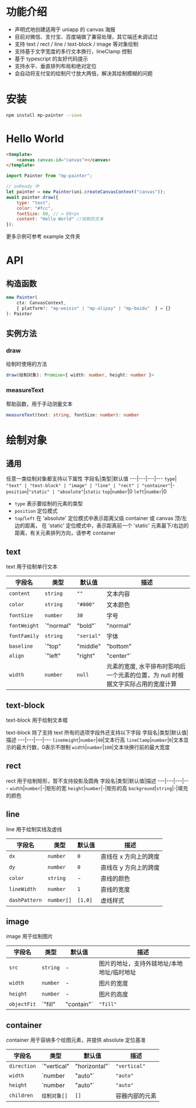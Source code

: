 功能介绍
===
- 声明式地创建适用于 uniapp 的 canvas 海报
- 目前对微信、支付宝、百度端做了兼容处理，其它端还未调试过
- 支持 text / rect / line / text-block / image 等对象绘制
- 支持基于文字宽度的多行文本换行，lineClamp 控制
- 基于 typescript 的友好代码提示
- 支持水平、垂直排列布局和绝对定位
- 会自动将支付宝的绘制尺寸放大两倍，解决其绘制模糊的问题

安装
===
```bash
npm install mp-painter --save
```

Hello World
===
```html
<template>
    <canvas canvas-id="canvas"></canvas>
</template>
```
```js
import Painter from "mp-painter";

// onReady 中
let painter = new Painter(uni.createCanvasContext("canvas"));
await painter.draw({
    type: "text",
    color: "#fcc",
    fontSize: 60, // = 60rpx
    content: "Hello World" //绘制的文本
});
```
更多示例可参考 example 文件夹

API
===
构造函数
---
```ts
new Painter(
    ctx: CanvasContext,
    { platform?: "mp-weixin" | "mp-alipay" | "mp-baidu"  } = {}
): Painter
```

实例方法
---
### draw
绘制时使用的方法
```ts
draw(绘制对象): Promise<{ width: number, height: number }>
```

### measureText
帮助函数，用于手动测量文本
```ts
measureText(text: string, fontSize: number): number
```

绘制对象
===
通用
---
任意一类绘制对象都支持以下属性
字段名|类型|默认值
---|---|---|---
`type`| `"text" | "text-block" | "image" | "line" | "rect" | "container"`|-
`position`|`"static" | "absolute"`|`static`
`top`|`number`|0
`left`|`number`|0

- `type` 表示要绘制的元素的类型
- `position` 定位模式
- `top`/`left` 在 'absolute' 定位模式中表示距离父级 container 或 canvas 顶/左边的距离，
在 'static' 定位模式中，表示距离前一个 'static' 元素最下/右边的距离，有关元素排列方向，请参考 container

text
---
text 用于绘制单行文本

字段名|类型|默认值|描述
---|---|---|---
`content`|`string`|`""`|文本内容
`color`|`string`|`"#000"`|文本颜色
`fontSize`|`number`|`30`|字号
`fontWeight`|`"normal" | "bold"`|"normal"|字重
`fontFamily`|`string`|`"serial"`|字体
`baseline`|`"top" | "middle" | "bottom" | "normal"`|"top"|基线
`align`|`"left" | "right" | "center"`|"left"|文本对齐
`width`|`number`|`null`|元素的宽度, 水平排布时影响后一个元素的位置，为 null 时根据文字实际占用的宽度计算

text-block
---
text-block 用于绘制文本框

text-block 除了支持 text 所有的选项字段外还支持以下字段
字段名|类型|默认值|描述
---|---|---|---
`lineHeight`|`number`|`40`|文本行高
`lineClamp`|`number`|`0`|文本显示的最大行数，0表示不限制
`width`|`number`|`100`|文本块换行前的最大宽度

rect
---
rect 用于绘制矩形，暂不支持投影及圆角
字段名|类型|默认值|描述
---|---|---|---
`width`|`number`|-|矩形的宽
`height`|`number`|-|矩形的高
`background`|`string`|-|填充的颜色

line
---
line 用于绘制实线及虚线

字段名|类型|默认值|描述
---|---|---|---
`dx`|`number`|`0`|直线在 x 方向上的跨度
`dy`|`number`|`0`|直线在 y 方向上的跨度
`color`|`string`|-|直线的颜色
`lineWidth`|`number`|`1`|直线的宽度
`dashPattern`|`number[]`|`[1,0]`|虚线样式

image
---
image 用于绘制图片

字段名|类型|默认值|描述
---|---|---|---
`src`|`string`|-|图片的地址，支持外链地址/本地地址/临时地址
`width`|`number`|-|图片的宽度
`height`|`number`|-|图片的高度
`objectFit`|`"fill"|"contain"`|`"fill"`|与 css 的 objct-fit 属性含义相同

container
---

container 用于容纳多个绘图元素，并提供 absolute 定位基准

字段名|类型|默认值|描述
---|---|---|---
`direction` |`"vertical" | "horizontal"`|`"vertical"`|指定内部 `static` 元素的排列方向
`width` | `number | "auto"` | `"auto"` | 容器的宽度，`"auto"` 表示根据内部元素尺寸决定
`height` | `number | "auto"` | `"auto"` | 容器的宽高度，`"auto"` 表示根据内部元素尺寸决定
`children` | `绘制对象[]` | `[]` | 容器内部的元素

